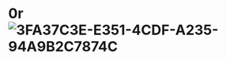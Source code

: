 # 0r![3FA37C3E-E351-4CDF-A235-94A9B2C7874C](https://user-images.githubusercontent.com/108954218/186278826-1d78fd53-c6a9-481a-8df6-a5057e441b75.jpeg)
